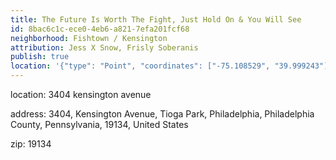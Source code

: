 ```yaml
---
title: The Future Is Worth The Fight, Just Hold On & You Will See
id: 8bac6c1c-ece0-4eb6-a821-7efa201fcf68
neighborhood: Fishtown / Kensington
attribution: Jess X Snow, Frisly Soberanis
publish: true
location: '{"type": "Point", "coordinates": ["-75.108529", "39.999243"]}'
---
```


location: 3404 kensington avenue


            










            
address: 3404, Kensington Avenue, Tioga Park, Philadelphia, Philadelphia County, Pennsylvania, 19134, United States



zip: 19134



                